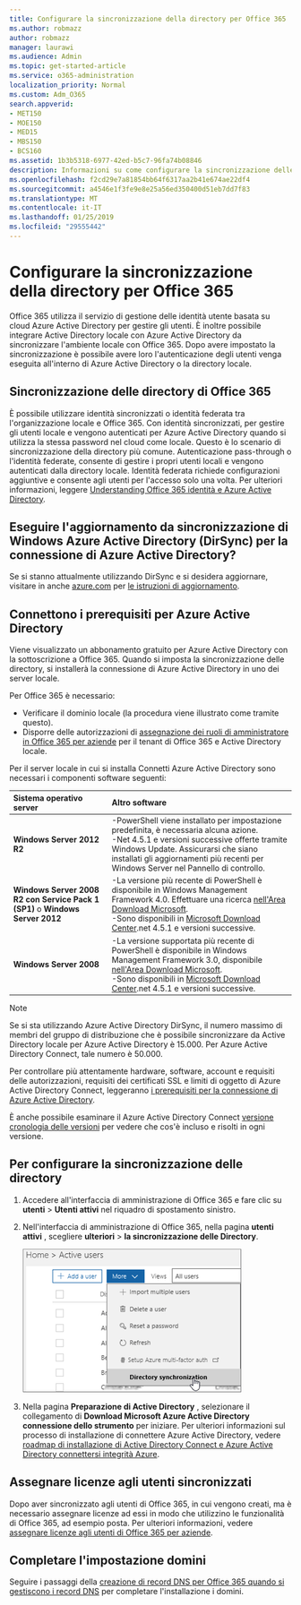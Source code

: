 ```yaml
---
title: Configurare la sincronizzazione della directory per Office 365
ms.author: robmazz
author: robmazz
manager: laurawi
ms.audience: Admin
ms.topic: get-started-article
ms.service: o365-administration
localization_priority: Normal
ms.custom: Adm_O365
search.appverid:
- MET150
- MOE150
- MED15
- MBS150
- BCS160
ms.assetid: 1b3b5318-6977-42ed-b5c7-96fa74b08846
description: Informazioni su come configurare la sincronizzazione delle directory tra Office 365 e Active Directory locale.
ms.openlocfilehash: f2cd29e7a81854bb64f6317aa2b41e674ae22df4
ms.sourcegitcommit: a4546e1f3fe9e8e25a56ed350400d51eb7dd7f83
ms.translationtype: MT
ms.contentlocale: it-IT
ms.lasthandoff: 01/25/2019
ms.locfileid: "29555442"
---
```

# <a name="set-up-directory-synchronization-for-office-365"></a>Configurare la sincronizzazione della directory per Office 365

Office 365 utilizza il servizio di gestione delle identità utente basata su cloud Azure Active Directory per gestire gli utenti. È inoltre possibile integrare Active Directory locale con Azure Active Directory da sincronizzare l'ambiente locale con Office 365. Dopo avere impostato la sincronizzazione è possibile avere loro l'autenticazione degli utenti venga eseguita all'interno di Azure Active Directory o la directory locale.
  
## <a name="office-365-directory-synchronization"></a>Sincronizzazione delle directory di Office 365

È possibile utilizzare identità sincronizzati o identità federata tra l'organizzazione locale e Office 365. Con identità sincronizzati, per gestire gli utenti locale e vengono autenticati per Azure Active Directory quando si utilizza la stessa password nel cloud come locale. Questo è lo scenario di sincronizzazione della directory più comune. Autenticazione pass-through o l'identità federate, consente di gestire i propri utenti locali e vengono autenticati dalla directory locale. Identità federata richiede configurazioni aggiuntive e consente agli utenti per l'accesso solo una volta. Per ulteriori informazioni, leggere [Understanding Office 365 identità e Azure Active Directory](about-office-365-identity.md).
  
## <a name="want-to-upgrade-from-windows-azure-active-directory-sync-dirsync-to-azure-active-directory-connect"></a>Eseguire l'aggiornamento da sincronizzazione di Windows Azure Active Directory (DirSync) per la connessione di Azure Active Directory?

Se si stanno attualmente utilizzando DirSync e si desidera aggiornare, visitare in anche [azure.com](https://azure.com) per [le istruzioni di aggiornamento](https://go.microsoft.com/fwlink/p/?LinkId=733240).
  
## <a name="prerequisites-for-azure-ad-connect"></a>Connettono i prerequisiti per Azure Active Directory

Viene visualizzato un abbonamento gratuito per Azure Active Directory con la sottoscrizione a Office 365. Quando si imposta la sincronizzazione delle directory, si installerà la connessione di Azure Active Directory in uno dei server locale.
  
Per Office 365 è necessario:
  
- Verificare il dominio locale (la procedura viene illustrato come tramite questo).
- Disporre delle autorizzazioni di [assegnazione dei ruoli di amministratore in Office 365 per aziende](https://support.office.com/article/EAC4D046-1AFD-4F1A-85FC-8219C79E1504) per il tenant di Office 365 e Active Directory locale.

Per il server locale in cui si installa Connetti Azure Active Directory sono necessari i componenti software seguenti:
  
|**Sistema operativo server**|**Altro software**|
|:-----|:-----|
|**Windows Server 2012 R2** | -PowerShell viene installato per impostazione predefinita, è necessaria alcuna azione.  <br> -Net 4.5.1 e versioni successive offerte tramite Windows Update. Assicurarsi che siano installati gli aggiornamenti più recenti per Windows Server nel Pannello di controllo. |
|**Windows Server 2008 R2 con Service Pack 1 (SP1)** o **Windows Server 2012** | -La versione più recente di PowerShell è disponibile in Windows Management Framework 4.0. Effettuare una ricerca [nell'Area Download Microsoft](https://go.microsoft.com/fwlink/p/?LinkId=717996).<br> -Sono disponibili in [Microsoft Download Center](https://go.microsoft.com/fwlink/p/?LinkId=717996).net 4.5.1 e versioni successive. |
|**Windows Server 2008** | -La versione supportata più recente di PowerShell è disponibile in Windows Management Framework 3.0, disponibile [nell'Area Download Microsoft](https://go.microsoft.com/fwlink/p/?LinkId=717996).  <br> -Sono disponibili in [Microsoft Download Center](https://go.microsoft.com/fwlink/p/?LinkId=717996).net 4.5.1 e versioni successive. |

> [!NOTE]
> Se si sta utilizzando Azure Active Directory DirSync, il numero massimo di membri del gruppo di distribuzione che è possibile sincronizzare da Active Directory locale per Azure Active Directory è 15.000. Per Azure Active Directory Connect, tale numero è 50.000. 
  
Per controllare più attentamente hardware, software, account e requisiti delle autorizzazioni, requisiti dei certificati SSL e limiti di oggetto di Azure Active Directory Connect, leggeranno [i prerequisiti per la connessione di Azure Active Directory](https://go.microsoft.com/fwlink/p/?LinkId=716896).
  
È anche possibile esaminare il Azure Active Directory Connect [versione cronologia delle versioni](https://docs.microsoft.com/azure/active-directory/hybrid/reference-connect-version-history) per vedere che cos'è incluso e risolti in ogni versione.

## <a name="to-set-up-directory-synchronization"></a>Per configurare la sincronizzazione delle directory

1. Accedere all'interfaccia di amministrazione di Office 365 e fare clic su **utenti** \> **Utenti attivi** nel riquadro di spostamento sinistro.
2. Nell'interfaccia di amministrazione di Office 365, nella pagina **utenti attivi** , scegliere **ulteriori** \> **la sincronizzazione delle Directory**.

    ![Nel menu di più, scegliere la sincronizzazione delle Directory](media/dc6669e5-c01b-471e-9cdf-04f5d44e1c4b.png)
  
3. Nella pagina **Preparazione di Active Directory** , selezionare il collegamento di **Download Microsoft Azure Active Directory connessione dello strumento** per iniziare. Per ulteriori informazioni sul processo di installazione di connettere Azure Active Directory, vedere [roadmap di installazione di Active Directory Connect e Azure Active Directory connettersi integrità Azure](https://docs.microsoft.com/azure/active-directory/hybrid/how-to-connect-install-roadmap).

## <a name="assign-licenses-to-synchronized-users"></a>Assegnare licenze agli utenti sincronizzati

Dopo aver sincronizzato agli utenti di Office 365, in cui vengono creati, ma è necessario assegnare licenze ad essi in modo che utilizzino le funzionalità di Office 365, ad esempio posta. Per ulteriori informazioni, vedere [assegnare licenze agli utenti di Office 365 per aziende](https://support.office.com/article/997596b5-4173-4627-b915-36abac6786dc).

## <a name="finish-setting-up-domains"></a>Completare l'impostazione domini

Seguire i passaggi della [creazione di record DNS per Office 365 quando si gestiscono i record DNS](https://support.office.com/article/b0f3fdca-8a80-4e8e-9ef3-61e8a2a9ab23) per completare l'installazione i domini.
